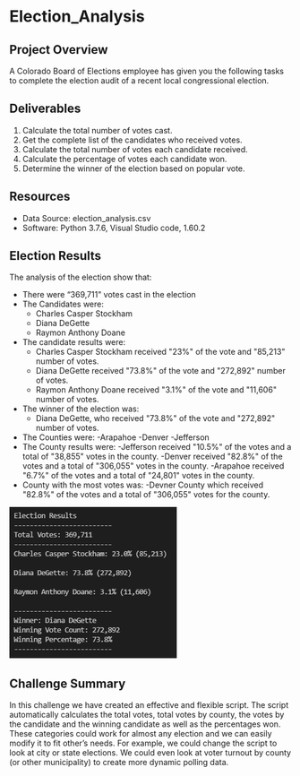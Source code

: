 # Election_Analysis

## Project Overview
A Colorado Board of Elections employee has given you the following tasks to complete the election audit of a recent local congressional election.

## Deliverables 
1. Calculate the total number of votes cast. 
2. Get the complete list of the candidates who received votes. 
3. Calculate the total number of votes each candidate received.
4. Calculate the percentage of votes each candidate won.
5. Determine the winner of the election based on popular vote. 

## Resources
- Data Source: election_analysis.csv
- Software: Python 3.7.6, Visual Studio code, 1.60.2

## Election Results
The analysis of the election show that:
-  There were “369,711" votes cast in the election 
-  The Candidates were:
    - Charles Casper Stockham
    - Diana DeGette
    - Raymon Anthony Doane
- The candidate results were:
    - Charles Casper Stockham received "23%" of the vote and "85,213" number of votes.
    - Diana DeGette received "73.8%" of the vote and "272,892" number of votes.
    - Raymon Anthony Doane received "3.1%" of the vote and "11,606" number of votes.  
- The winner of the election was:
    - Diana DeGette, who received "73.8%" of the vote and "272,892" number of votes. 
- The Counties were:
    -Arapahoe
    -Denver
    -Jefferson
- The County results were:
    -Jefferson received "10.5%" of the votes and a total of "38,855" votes in the county.
    -Denver received "82.8%" of the votes and a total of "306,055" votes in the county. 
    -Arapahoe received "6.7%" of the votes and a total of "24,801" votes in the county.
 - County with the most votes was:
    -Devner County which received "82.8%" of the votes and a total of "306,055" votes for the county.

![Vote Count](Resources/Vote_Count.png)

## Challenge Summary 
In this challenge we have created an effective and flexible script. The script automatically calculates the total votes, total votes by county, the votes by the candidate and the winning candidate as well as the percentages won. These categories could work for almost any election and we can easily modify it to fit other’s needs. For example, we could change the script to look at city or state elections. We could even look at voter turnout by county (or other municipality) to create more dynamic polling data.
